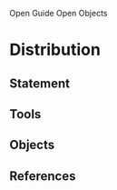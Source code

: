 Open Guide Open Objects

Distribution
========

Statement
---------------

Tools
-------

Objects
-----------

References
----------------


